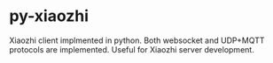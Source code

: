 # py-xiaozhi
Xiaozhi client implmented in python. Both websocket and UDP+MQTT protocols are implemented. Useful for Xiaozhi server development.

